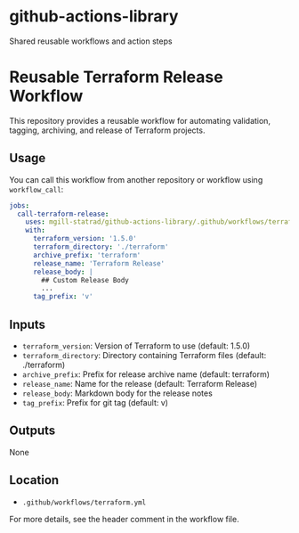 # github-actions-library
Shared reusable workflows and action steps

# Reusable Terraform Release Workflow

This repository provides a reusable workflow for automating validation, tagging, archiving, and release of Terraform projects.

## Usage

You can call this workflow from another repository or workflow using `workflow_call`:

```yaml
jobs:
  call-terraform-release:
    uses: mgill-statrad/github-actions-library/.github/workflows/terraform.yml@main
    with:
      terraform_version: '1.5.0'
      terraform_directory: './terraform'
      archive_prefix: 'terraform'
      release_name: 'Terraform Release'
      release_body: |
        ## Custom Release Body
        ...
      tag_prefix: 'v'
```

## Inputs
- `terraform_version`: Version of Terraform to use (default: 1.5.0)
- `terraform_directory`: Directory containing Terraform files (default: ./terraform)
- `archive_prefix`: Prefix for release archive name (default: terraform)
- `release_name`: Name for the release (default: Terraform Release)
- `release_body`: Markdown body for the release notes
- `tag_prefix`: Prefix for git tag (default: v)

## Outputs
None

## Location
- `.github/workflows/terraform.yml`

For more details, see the header comment in the workflow file.
